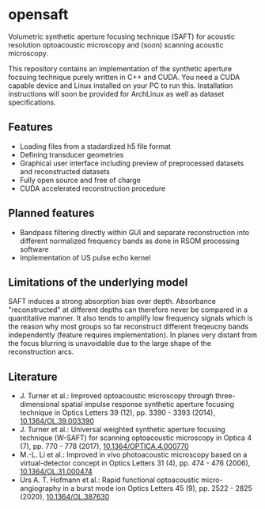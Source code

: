 # opensaft
Volumetric synthetic aperture focusing technique (SAFT) for acoustic resolution optoacoustic microscopy and (soon) scanning acoustic microscopy.

This repository contains an implementation of the synthetic aperture focsuing technique purely written in C++ and CUDA. You need a CUDA capable device and Linux installed on your PC to run this. Installation instructions will soon be provided for ArchLinux as well as dataset specifications.

## Features
*  Loading files from a stadardized h5 file format
*  Defining transducer geometries
*  Graphical user interface including preview of preprocessed datasets and reconstructed datasets
*  Fully open source and free of charge
*  CUDA accelerated reconstruction procedure

## Planned features
*  Bandpass filtering directly within GUI and separate reconstruction into different normalized frequency bands as done in RSOM processing software
*  Implementation of US pulse echo kernel

## Limitations of the underlying model

SAFT induces a strong absorption bias over depth. Absorbance "reconstructed" at different depths can therefore never be compared in a quantitative manner. It also tends to amplify low frequency signals which is the reason why most groups so far reconstruct different freqeucny bands independently (feature requires implementation). In planes very distant from the focus blurring is unavoidable due to the large shape of the reconstruction arcs.

## Literature
*  J. Turner et al.: Improved optoacoustic microscopy through three-dimensional spatial impulse response synthetic aperture focusing technique in Optics Letters 39 (12), pp. 3390 - 3393 (2014), [10.1364/OL.39.003390](https://doi.org/10.1364/OL.39.003390)
*  J. Turner et al.: Universal weighted synthetic aperture focusing technique (W-SAFT) for scanning optoacoustic microscopy in Optica 4 (7), pp. 770 - 778 (2017), [10.1364/OPTICA.4.000770](https://doi.org/10.1364/OPTICA.4.000770)
*  M.-L. Li et al.: Improved in vivo photoacoustic microscopy based on a virtual-detector concept in Optics Letters 31 (4), pp. 474 - 476 (2006), [10.1364/OL.31.000474](https://doi.org/10.1364/OL.31.000474) 
*  Urs A. T. Hofmann et al.: Rapid functional optoacoustic micro-angiography in a burst mode ion Optics Letters 45 (9), pp. 2522 - 2825 (2020), [10.1364/OL.387630](https://doi.org/10.1364/OL.387630)
